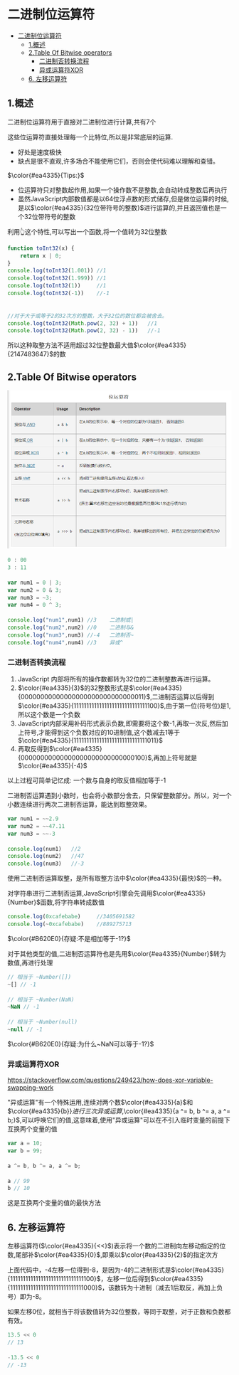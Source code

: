 # 二进制位运算符

- [二进制位运算符](#二进制位运算符)
  - [1.概述](#1概述)
  - [2.Table Of Bitwise operators](#2table-of-bitwise-operators)
    - [二进制否转换流程](#二进制否转换流程)
    - [异或运算符XOR](#异或运算符xor)
  - [6. 左移运算符](#6-左移运算符)

## 1.概述

二进制位运算符用于直接对二进制位进行计算,共有7个

这些位运算符直接处理每一个比特位,所以是非常底层的运算.

- 好处是速度极快
- 缺点是很不直观,许多场合不能使用它们，否则会使代码难以理解和查错。

$\color{#ea4335}{Tips:}$

- 位运算符只对整数起作用,如果一个操作数不是整数,会自动转成整数后再执行
- 虽然JavaScript内部数值都是以64位浮点数的形式储存,但是做位运算的时候,是以$\color{#ea4335}{32位带符号的整数}$进行运算的,并且返回值也是一个32位带符号的整数

利用👆这个特性,可以写出一个函数,将一个值转为32位整数

```js
function toInt32(x) {
    return x | 0;
}
console.log(toInt32(1.001)) //1
console.log(toInt32(1.999)) //1
console.log(toInt32(1))     //1
console.log(toInt32(-1))    //-1


//对于大于或等于2的32次方的整数，大于32位的数位都会被舍去。
console.log(toInt32(Math.pow(2, 32) + 1))   //1
console.log(toInt32(Math.pow(2, 32) - 1))   //-1
```

所以这种取整方法不适用超过32位整数最大值$\color{#ea4335}{2147483647}$的数

## 2.Table Of Bitwise operators

![20210907120443](https://raw.githubusercontent.com/Logible/Image/main/note_image/20210907120443.png)

```js
0 : 00 
3 : 11

var num1 = 0 | 3;
var num2 = 0 & 3;
var num3 = ~3;
var num4 = 0 ^ 3;

console.log("num1",num1) //3    二进制或|
console.log("num2",num2) //0    二进制与&
console.log("num3",num3) //-4   二进制否~  
console.log("num4",num4) //3    异或^
```

### 二进制否转换流程

   1. JavaScript 内部将所有的操作数都转为32位的二进制整数再进行运算。
   2. $\color{#ea4335}{3}$的32整数形式是$\color{#ea4335}{00000000000000000000000000000011}$,二进制否运算以后得到$\color{#ea4335}{11111111111111111111111111111100}$,由于第一位(符号位)是1,所以这个数是一个负数
   3. JavaScript内部采用补码形式表示负数,即需要将这个数-1,再取一次反,然后加上符号,才能得到这个负数对应的10进制值,这个数减去1等于$\color{#ea4335}{11111111111111111111111111111011}$
   4. 再取反得到$\color{#ea4335}{00000000000000000000000000000100}$,再加上符号就是$\color{#ea4335}{-4}$

以上过程可简单记忆成: 一个数与自身的取反值相加等于-1

二进制否运算遇到小数时，也会将小数部分舍去，只保留整数部分。所以，对一个小数连续进行两次二进制否运算，能达到取整效果。

```js
var num1 = ~~2.9
var num2 = ~~47.11
var num3 = ~~-3

console.log(num1)   //2
console.log(num2)   //47
console.log(num3)   //-3
```

使用二进制否运算取整，是所有取整方法中$\color{#ea4335}{最快}$的一种。

对字符串进行二进制否运算,JavaScript引擎会先调用$\color{#ea4335}{Number}$函数,将字符串转成数值

```js
console.log(0xcafebabe)     //3405691582
console.log(~0xcafebabe)    //889275713
```

$\color{#B620E0}{存疑:不是相加等于-1?}$

对于其他类型的值,二进制否运算符也是先用$\color{#ea4335}{Number}$转为数值,再进行处理

```js
// 相当于 ~Number([])
~[] // -1

// 相当于 ~Number(NaN)
~NaN // -1

// 相当于 ~Number(null)
~null // -1
```

$\color{#B620E0}{存疑:为什么~NaN可以等于-1?}$

### 异或运算符XOR

<https://stackoverflow.com/questions/249423/how-does-xor-variable-swapping-work>

"异或运算"有一个特殊运用,连续对两个数$\color{#ea4335}{a}$和$\color{#ea4335}{b}}$进行三次异或运算,$\color{#ea4335}{a ^= b, b ^= a, a ^= b;}$,可以呼唤它们的值,这意味着,使用"异或运算"可以在不引入临时变量的前提下互换两个变量的值

```js
var a = 10;
var b = 99;

a ^= b, b ^= a, a ^= b;

a // 99
b // 10
```

这是互换两个变量的值的最快方法

## 6. 左移运算符

左移运算符($\color{#ea4335}{<<}$)表示将一个数的二进制向左移动指定的位数,尾部补$\color{#ea4335}{0}$,即乘以$\color{#ea4335}{2}$的指定次方

上面代码中，-4左移一位得到-8，是因为-4的二进制形式是$\color{#ea4335}{11111111111111111111111111111100}$，左移一位后得到$\color{#ea4335}{11111111111111111111111111111000}$，该数转为十进制（减去1后取反，再加上负号）即为-8。

如果左移0位，就相当于将该数值转为32位整数，等同于取整，对于正数和负数都有效。

```js
13.5 << 0
// 13

-13.5 << 0
// -13
```
